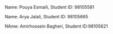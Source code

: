 Name: Pouya Esmaili, Student ID: 98105581

Name: Arya Jalali, Student ID: 98105665

NAme: Amirhossein Bagheri, Student ID:98105621
